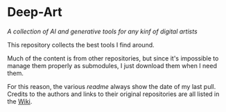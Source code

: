 # Deep-Art
_A collection of AI and generative tools for any kinf of digital artists_

This repository collects the best tools I find around.

Much of the content is from other repositories, but since it's impossible to manage them properly as submodules, I just download them when I need them.

For this reason, the various _readme_ always show the date of my last pull. Credits to the authors and links to their original repositories are all listed in the [Wiki](https://github.com/davideriboli/Deep-Art/wiki).